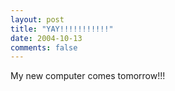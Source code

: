 ```yaml
---
layout: post
title: "YAY!!!!!!!!!!!"
date: 2004-10-13
comments: false
---
```

My new computer comes tomorrow!!!
